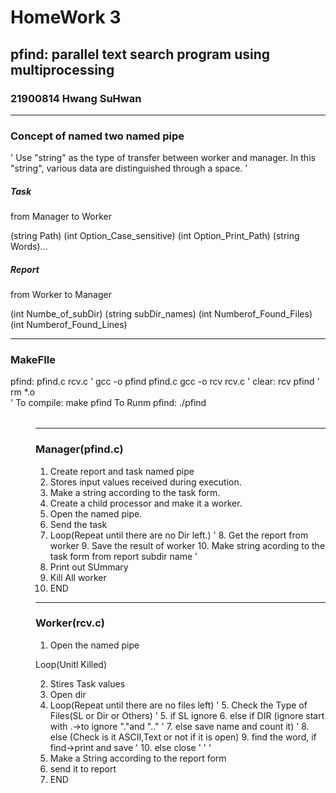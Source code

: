 # HomeWork 3 
## pfind: parallel text search program using multiprocessing
### 21900814 Hwang SuHwan
--------------------
### Concept of named two named pipe
'
Use "string" as the type of transfer between worker and manager.
In this "string", various data are distinguished through a space.
'
##### Task
from Manager to Worker

(string Path) (int Option_Case_sensitive) (int Option_Print_Path) (string Words)...

##### Report
from Worker to Manager

(int Numbe_of_subDir) (string subDir_names) (int Numberof_Found_Files) (int      Numberof_Found_Lines)

--------------------
### MakeFIle
pfind: pfind.c rcv.c
	'
	gcc -o pfind pfind.c
	gcc -o rcv rcv.c
	'
clear: rcv pfind
	'
	rm *.o  
	'
To compile: make pfind
To Runm pfind: ./pfind <option> <dir> <words>

---------------------
### Manager(pfind.c)
1. Create report and task named pipe
2. Stores input values received during execution.
3. Make a string according to the task form.
4. Create a child processor and make it a worker.
5. Open the named pipe.
6. Send the task
7. Loop(Repeat until there are no Dir left.)
	'
	8. Get the report from worker
	9. Save the result of worker
	10. Make string acording to the task form from report subdir name
	'
11. Print out SUmmary
12. Kill All worker
13. END
-------------------------
### Worker(rcv.c)
1. Open the named pipe

Loop(Unitl Killed)

2. Stires Task values
3. Open dir
4. Loop(Repeat until there are no files left)
	'
	5. Check the Type of Files(SL or Dir or Others)
		'
		5. if SL ignore
		6. else if DIR (ignore start with .->to ignore  "."and ".." 
			'
			7. else save name and count it)
			'
		8. else (Check is it ASCII,Text or not if it is open)
		9. find the word, if find->print and save
			'
			10. else close
			'
		'
	'
11. Make a String according to the report form
12. send it to report
13. END
